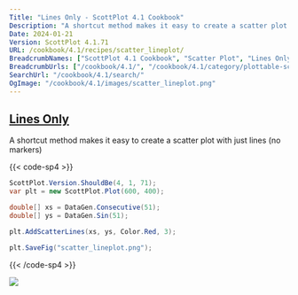 ```yaml
---
Title: "Lines Only - ScottPlot 4.1 Cookbook"
Description: "A shortcut method makes it easy to create a scatter plot with just lines (no markers)"
Date: 2024-01-21
Version: ScottPlot 4.1.71
URL: /cookbook/4.1/recipes/scatter_lineplot/
BreadcrumbNames: ["ScottPlot 4.1 Cookbook", "Scatter Plot", "Lines Only"]
BreadcrumbUrls: ["/cookbook/4.1/", "/cookbook/4.1/category/plottable-scatter-plot", "/cookbook/4.1/recipes/scatter_lineplot/"]
SearchUrl: "/cookbook/4.1/search/"
OgImage: "/cookbook/4.1/images/scatter_lineplot.png"
---
```


<h2><a id='lines-only' href='/cookbook/4.1/recipes/scatter_lineplot/'>Lines Only</a></h2>

A shortcut method makes it easy to create a scatter plot with just lines (no markers)

{{< code-sp4 >}}

```cs
ScottPlot.Version.ShouldBe(4, 1, 71);
var plt = new ScottPlot.Plot(600, 400);

double[] xs = DataGen.Consecutive(51);
double[] ys = DataGen.Sin(51);

plt.AddScatterLines(xs, ys, Color.Red, 3);

plt.SaveFig("scatter_lineplot.png");
```

{{< /code-sp4 >}}

<img src='../../images/scatter_lineplot.png' class='d-block mx-auto my-5' />


